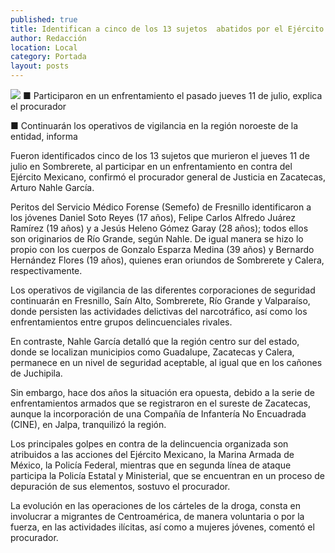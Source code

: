 ```yaml
---
published: true
title: Identifican a cinco de los 13 sujetos  abatidos por el Ejército en Sombrerete
author: Redacción
location: Local
category: Portada
layout: posts
---
```


![](http://i.imgur.com/KJtrnflm.jpg)
■ Participaron en un enfrentamiento el pasado jueves 11 de julio, explica el procurador

■ Continuarán los operativos de vigilancia en la región noroeste de la entidad, informa

Fueron identificados cinco de los 13 sujetos que murieron el jueves 11 de julio en Sombrerete, al participar en un enfrentamiento en contra del Ejército Mexicano, confirmó el procurador general de Justicia en Zacatecas, Arturo Nahle García.

Peritos del Servicio Médico Forense (Semefo) de Fresnillo identificaron a los jóvenes Daniel Soto Reyes (17 años), Felipe Carlos Alfredo Juárez Ramírez (19 años) y a Jesús Heleno Gómez Garay (28 años); todos ellos son originarios de Río Grande, según Nahle.
De igual manera se hizo lo propio con los cuerpos de Gonzalo Esparza Medina (39 años) y Bernardo Hernández Flores (19 años), quienes eran oriundos de Sombrerete y Calera, respectivamente.

Los operativos de vigilancia de las diferentes corporaciones de seguridad continuarán en Fresnillo, Saín Alto, Sombrerete, Río Grande y Valparaíso, donde persisten las actividades delictivas del narcotráfico, así como los enfrentamientos entre grupos delincuenciales rivales.

En contraste, Nahle García detalló que la región centro sur del estado, donde se localizan municipios como Guadalupe, Zacatecas y Calera, permanece en un nivel de seguridad aceptable, al igual que en los cañones de Juchipila.

Sin embargo, hace dos años la situación era opuesta, debido a la serie de enfrentamientos armados que se registraron en el sureste de Zacatecas, aunque la incorporación de una Compañía de Infantería No Encuadrada (CINE), en Jalpa, tranquilizó la región.

Los principales golpes en contra de la delincuencia organizada son atribuidos a las acciones del Ejército Mexicano, la Marina Armada de México, la Policía Federal, mientras que en segunda línea de ataque participa la Policía Estatal y Ministerial, que se encuentran en un proceso de depuración de sus elementos, sostuvo el procurador.

La evolución en las operaciones de los cárteles de la droga, consta en involucrar a migrantes de Centroamérica, de manera voluntaria o por la fuerza, en las actividades ilícitas, así como a mujeres jóvenes, comentó el procurador.
